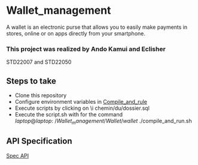 # Wallet_management
 A wallet is an electronic purse that allows you to easily make payments in stores, online or on apps directly from your smartphone.

### This project was realized by Ando Kamui and Eclisher 
STD22007 and STD22050
 ## Steps to take
 - Clone this repository
 - Configure environment variables in [Compile_and_rule](https://github.com/Eclisher/Wallet_management/blob/main/Wallet/wallet/compile_and_run.sh)
 - Execute scripts by clicking on
\i chemin/du/dossier.sql
 - Execute the script.sh with for the command
$laptop@laptop:~/Wallet_management/Wallet/wallet$ ./compile_and_run.sh   






## API Specification
[Spec API](https://github.com/Eclisher/Wallet_management/blob/main/Wallet/wallet/Wallet.yaml)


